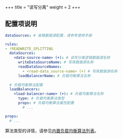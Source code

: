 +++
title = "读写分离"
weight = 2
+++

## 配置项说明

```yaml
dataSources: # 省略数据源配置，请参考使用手册

rules:
- !READWRITE_SPLITTING
  dataSources:
    <data-source-name> (+): # 读写分离逻辑数据源名称
      writeDataSourceName: # 写库数据源名称
      readDataSourceNames: 
        - <read-data_source-name> (+) # 写库数据源名称
      loadBalancerName: # 负载均衡算法名称
  
  # 负载均衡算法配置
  loadBalancers:
    <load-balancer-name> (+): # 负载均衡算法名称
      type: # 负载均衡算法类型
      props: # 负载均衡算法属性配置
        # ...

props:
  # ...
```

算法类型的详情，请参见[内置负载均衡算法列表](/cn/user-manual/shardingsphere-jdbc/configuration/built-in-algorithm/load-balance)。
